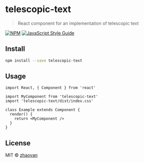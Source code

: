 # telescopic-text

> React component for an implementation of telescopic text

[![NPM](https://img.shields.io/npm/v/telescopic-text.svg)](https://www.npmjs.com/package/telescopic-text) [![JavaScript Style Guide](https://img.shields.io/badge/code_style-standard-brightgreen.svg)](https://standardjs.com)

## Install

```bash
npm install --save telescopic-text
```

## Usage

```tsx
import React, { Component } from 'react'

import MyComponent from 'telescopic-text'
import 'telescopic-text/dist/index.css'

class Example extends Component {
  render() {
    return <MyComponent />
  }
}
```

## License

MIT © [zhaovan](https://github.com/zhaovan)
